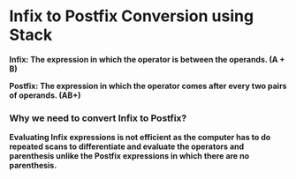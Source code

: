# Infix to Postfix Conversion using Stack
**Infix: The expression in which the operator is between the operands. (A + B)**

**Postfix: The expression in which the operator comes after every two pairs of operands. (AB+)**
### Why we need to convert Infix to Postfix? 
**Evaluating Infix expressions is not efficient as the computer has to do repeated scans to differentiate and evaluate the operators and parenthesis unlike the Postfix expressions in which there are no parenthesis.**
